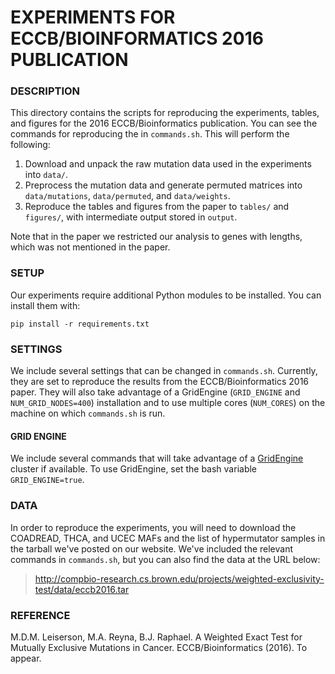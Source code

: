 # EXPERIMENTS FOR ECCB/BIOINFORMATICS 2016 PUBLICATION #

### DESCRIPTION ###

This directory contains the scripts for reproducing the experiments, tables, and figures for the 2016 ECCB/Bioinformatics publication. You can see the commands for reproducing the in `commands.sh`. This will perform the following:

1. Download and unpack the raw mutation data used in the experiments into `data/`.
2. Preprocess the mutation data and generate permuted matrices into `data/mutations`, `data/permuted`, and `data/weights`.
3. Reproduce the tables and figures from the paper to `tables/` and `figures/`, with intermediate output stored in `output`.

Note that in the paper we restricted our analysis to genes with lengths, which was not mentioned in the paper.

### SETUP ###

Our experiments require additional Python modules to be installed. You can install them with:

    pip install -r requirements.txt

### SETTINGS ###

We include several settings that can be changed in `commands.sh`. Currently, they are set to reproduce the results from the ECCB/Bioinformatics 2016 paper. They will also take advantage of a GridEngine (`GRID_ENGINE` and `NUM_GRID_NODES=400`) installation and to use multiple cores (`NUM_CORES`) on the machine on which `commands.sh` is run.

#### GRID ENGINE ####
We include several commands that will take advantage of a [GridEngine](http://gridscheduler.sourceforge.net/) cluster if available. To use GridEngine, set the bash variable `GRID_ENGINE=true`.

### DATA ###

In order to reproduce the experiments, you will need to download the COADREAD, THCA, and UCEC MAFs and the list of hypermutator samples in the tarball we've posted on our website. We've included the relevant commands in `commands.sh`, but you can also find the data at the URL below:

> http://compbio-research.cs.brown.edu/projects/weighted-exclusivity-test/data/eccb2016.tar

### REFERENCE ###

M.D.M. Leiserson, M.A. Reyna, B.J. Raphael. A Weighted Exact Test for Mutually Exclusive Mutations in Cancer. ECCB/Bioinformatics (2016). To appear.
